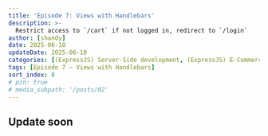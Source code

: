 ```yaml
---
title: 'Episode 7: Views with Handlebars'
description: >-
  Restrict access to `/cart` if not logged in, redirect to `/login`
author: [shandy]
date: 2025-06-10
updateDate: 2025-06-10
categories: [(ExpressJS) Server-Side development, (ExpressJS) E-Commerce]
tags: [Episode 7 – Views with Handlebars]
sort_index: 8
# pin: true
# media_subpath: '/posts/02'
---
```


## Update soon
